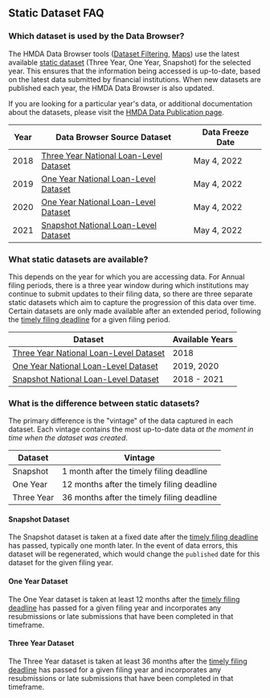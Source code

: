 ## Static Dataset FAQ

### Which dataset is used by the Data Browser? 
The HMDA Data Browser tools ([Dataset Filtering](https://ffiec.cfpb.gov/data-browser/data/), [Maps](https://ffiec.cfpb.gov/data-browser/maps/)) use the latest available [static dataset](https://ffiec.cfpb.gov/data-publication/) (Three Year, One Year, Snapshot) for the selected year.  This ensures that the information being accessed is up-to-date, based on the latest data submitted by financial institutions. When new datasets are published each year, the HMDA Data Browser is also updated.

If you are looking for a particular year's data, or additional documentation about the datasets, please visit the [HMDA Data Publication page](https://ffiec.cfpb.gov/data-publication/).

| Year | Data Browser Source Dataset | Data Freeze Date |
|---|---|---|
|2018|[Three Year National Loan-Level Dataset](https://ffiec.cfpb.gov/data-publication/three-year-national-loan-level-dataset/)|May 4, 2022|
|2019|[One Year National Loan-Level Dataset](https://ffiec.cfpb.gov/data-publication/one-year-national-loan-level-dataset/)|May 4, 2022|
|2020|[One Year National Loan-Level Dataset](https://ffiec.cfpb.gov/data-publication/one-year-national-loan-level-dataset/)|May 4, 2022|
|2021|[Snapshot National Loan-Level Dataset](https://ffiec.cfpb.gov/data-publication/snapshot-national-loan-level-dataset/)|May 4, 2022|

### What static datasets are available?

This depends on the year for which you are accessing data.  For Annual filing periods, there is a three year window during which institutions may continue to submit updates to their filing data, so there are three separate static datasets which aim to capture the progression of this data over time. Certain datasets are only made available after an extended period, following the [timely filing deadline](https://ffiec.cfpb.gov/documentation/2022/annual-filing-dates/) for a given filing period. 

| Dataset | Available Years |
|---|---|
| [Three Year National Loan-Level Dataset](https://ffiec.cfpb.gov/data-publication/three-year-national-loan-level-dataset/)|  2018|
| [One Year National Loan-Level Dataset](https://ffiec.cfpb.gov/data-publication/one-year-national-loan-level-dataset/)| 2019, 2020|
| [Snapshot National Loan-Level Dataset](https://ffiec.cfpb.gov/data-publication/snapshot-national-loan-level-dataset/)| 2018 - 2021|

### What is the difference between static datasets?
The primary difference is the "vintage" of the data captured in each dataset. Each vintage contains the most up-to-date data _at the moment in time when the dataset was created_. 

|Dataset|Vintage|
|---|---|
|Snapshot | 1 month after the timely filing deadline |
|One Year | 12 months after the timely filing deadline |
|Three Year | 36 months after the timely filing deadline |

#### Snapshot Dataset
The Snapshot dataset is taken at a fixed date after the [timely filing deadline](https://ffiec.cfpb.gov/documentation/2022/annual-filing-dates/) has passed, typically one month later. In the event of data errors, this dataset will be regenerated, which would change the `published` date for this dataset for the given filing year.    

#### One Year Dataset
The One Year dataset is taken at least 12 months after the [timely filing deadline](https://ffiec.cfpb.gov/documentation/2022/annual-filing-dates/) has passed for a given filing year and incorporates any resubmissions or late submissions that have been completed in that timeframe.   

#### Three Year Dataset
The Three Year dataset is taken at least 36 months after the [timely filing deadline](https://ffiec.cfpb.gov/documentation/2022/annual-filing-dates/) has passed for a given filing year and incorporates any resubmissions or late submissions that have been completed in that timeframe.   